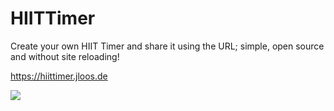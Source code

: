 # HIITTimer
Create your own HIIT Timer and share it using the URL; simple, open source and without site reloading!

https://hiittimer.jloos.de

![](https://i.imgur.com/i54b8ZK.png)
